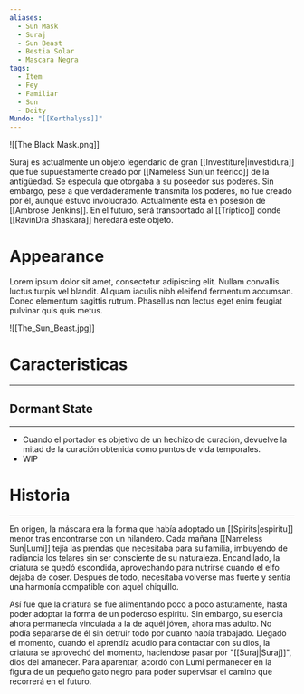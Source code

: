 ```yaml
---
aliases:
  - Sun Mask
  - Suraj
  - Sun Beast
  - Bestia Solar
  - Mascara Negra
tags:
  - Item
  - Fey
  - Familiar
  - Sun
  - Deity
Mundo: "[[Kerthalyss]]"
---
```

![[The Black Mask.png]]

Suraj es actualmente un objeto legendario de gran [[Investiture|investidura]] que fue supuestamente creado por [[Nameless Sun|un feérico]] de la antigüedad. Se especula que otorgaba a su poseedor sus poderes. Sin embargo, pese a que verdaderamente transmita los poderes, no fue creado por él, aunque estuvo involucrado. Actualmente está en posesión de [[Ambrose Jenkins]]. En el futuro, será transportado al [[Tríptico]] donde [[RavinDra Bhaskara]] heredará este objeto.
# Appearance

Lorem ipsum dolor sit amet, consectetur adipiscing elit. Nullam convallis luctus turpis vel blandit. Aliquam iaculis nibh eleifend fermentum accumsan. Donec elementum sagittis rutrum. Phasellus non lectus eget enim feugiat pulvinar quis quis metus.

![[The_Sun_Beast.jpg]]
# Caracteristicas
---
## Dormant State
---
- Cuando el portador es objetivo de un hechizo de curación, devuelve la mitad de la curación obtenida como puntos de vida temporales.
- WIP
# Historia
---
En origen, la máscara era la forma que había adoptado un [[Spirits|espiritu]] menor tras encontrarse con un hilandero. Cada mañana [[Nameless Sun|Lumi]] tejía las prendas que necesitaba para su familia, imbuyendo de radiancia los telares sin ser consciente de su naturaleza. Encandilado, la criatura se quedó escondida, aprovechando para nutrirse cuando el elfo dejaba de coser. Después de todo, necesitaba volverse mas fuerte y sentía una harmonía compatible con aquel chiquillo.

Así fue que la criatura se fue alimentando poco a poco astutamente, hasta poder adoptar la forma de un poderoso espiritu. Sin embargo, su esencia ahora permanecía vinculada a la de aquél jóven, ahora mas adulto. No podía separarse de él sin detruir todo por cuanto había trabajado. Llegado el momento, cuando el aprendíz acudio para contactar con su dios, la criatura se aprovechó del momento, haciendose pasar por "[[Suraj|Suraj]]", dios del amanecer. Para aparentar, acordó con Lumi permanecer en la figura de un pequeño gato negro para poder supervisar el camino que recorrerá en el futuro.
